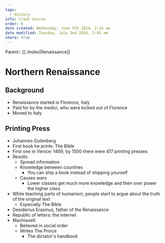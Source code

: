```yaml
---
tags:
  - History
info: Crash Course
order: 6
date created: Wednesday, June 5th 2024, 2:34 am
date modified: Tuesday, July 2nd 2024, 5:45 am
share: true
---
```


Parent:: [[./index|Renaissance]]

# Northern Renaissance

## Background

- Renaissance started in Florence, Italy
- Paid for by the medici, who were kicked out of Florence
- Moved to Italy

## Printing Press

- Johannes Gutenberg
- First book he prints: The Bible
- First one in Venice: 1469, by 1500 there were 417 printing presses
- Results
  - Spread information
  - Knowledge between countries
    - You can ship a book instead of shipping yourself
  - Causes wars
    - Lower classes get much more knowledge and then over power the higher class
- While teaching parts of humanism, people start to argue about the truth of the original text
  - Especially The Bible
- Desiderius Erasmus, father of the Renaissance
- Republic of letters: the internet
- Machiavelli
  - Believed in social order
  - Writes The Prince
    - The dictator's handbook
